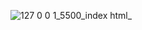 ![127 0 0 1_5500_index html_](https://github.com/user-attachments/assets/7335c4b6-5551-495b-ac06-39bf67c7a98a)
